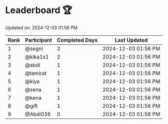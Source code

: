 # Leaderboard 🏆

Updated on: 2024-12-03 01:56 PM

| Rank | Participant   | Completed Days | Last Updated         |
|------|---------------|----------------|----------------------|
| 1    | @segni    | 2             | 2024-12-03 01:56 PM |
| 2    | @kika1s1    | 2             | 2024-12-03 01:56 PM |
| 3    | @abdi    | 1             | 2024-12-03 01:56 PM |
| 4    | @tamirat    | 1             | 2024-12-03 01:56 PM |
| 5    | @kiya    | 1             | 2024-12-03 01:56 PM |
| 6    | @sena    | 1             | 2024-12-03 01:56 PM |
| 7    | @kena    | 1             | 2024-12-03 01:56 PM |
| 8    | @gift    | 1             | 2024-12-03 01:56 PM |
| 9    | @Abdi036    | 0             | 2024-12-03 01:56 PM |
